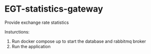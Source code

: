 # EGT-statistics-gateway
Provide exchange rate statistics

Insturctions:

1. Run docker compose up to start the database and rabbitmq broker
2. Run the application
